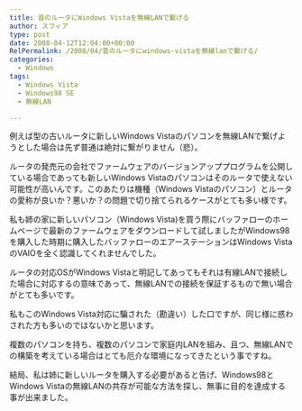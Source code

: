 ```yaml
---
title: 昔のルータにWindows Vistaを無線LANで繋げる
author: スフィア
type: post
date: 2008-04-12T12:04:00+00:00
RelPermalink: /2008/04/昔のルータにwindows-vistaを無線lanで繋げる/
categories:
  - Windows
tags:
  - Windows Vista
  - Windows98 SE
  - 無線LAN

---
```

例えば型の古いルータに新しいWindows Vistaのパソコンを無線LANで繋げようとした場合は先ず普通は絶対に繋がりません（悲）。

ルータの発売元の会社でファームウェアのバージョンアッププログラムを公開している場合であっても新しいWindows Vistaのパソコンはそのルータで使えない可能性が高いんです。このあたりは機種（Windows Vistaのパソコン）とルータの愛称が良いか？悪いか？の問題で切り捨てられるケースがとても多い様です。

私も姉の家に新しいパソコン（Windows Vista)を買う際にバッファローのホームページで最新のファームウェアをダウンロードして試しましたがWindows98を購入した時期に購入したバッファローのエアーステーションはWindows VistaのVAIOを全く認識してくれませんでした。

ルータの対応OSがWindows Vistaと明記してあってもそれは有線LANで接続した場合に対応するの意味であって、無線LANでの接続を保証するもので無い場合がとても多いです。

私もこのWindows Vista対応に騙された（勘違い）した口ですが、同じ様に惑わされた方も多いのではないかと思います。

複数のパソコンを持ち、複数のパソコンで家庭内LANを組み、且つ、無線LANでの構築を考えている場合はとても厄介な環境になってきたという事ですね。

結局、私は姉に新しいルータを購入する必要があると告げ、Windows98とWindows Vistaの無線LANの共存が可能な方法を探し、無事に目的を達成する事が出来ました。